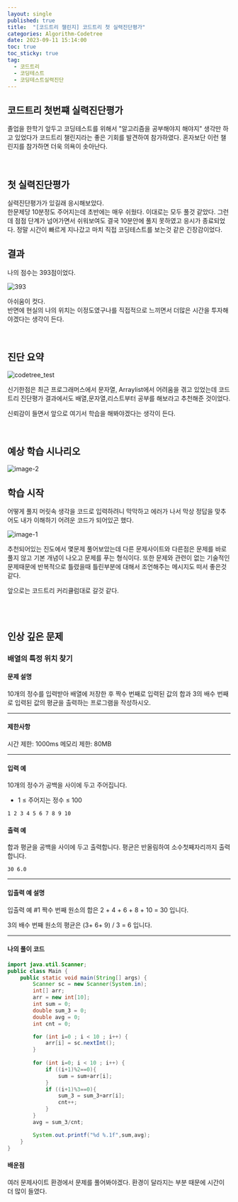 ```yaml
---
layout: single
published: true
title:  "[코드트리 챌린지] 코드트리 첫 실력진단평가"
categories: Algorithm-Codetree
date: 2023-09-11 15:14:00
toc: true
toc_sticky: true
tag:   
  - 코드트리
  - 코딩테스트
  - 코딩테스트실력진단
---
```


## 코드트리 첫번쨰 실력진단평가

졸업을 한학기 앞두고 코딩테스트를 위해서 "알고리즘을 공부해야지 해야지" 생각만 하고 있었다가 코드트리 챌린지라는 좋은 기회를 발견하여 참가하였다. 혼자보단 이런 챌린지를 참가하면 더욱 의욕이 솟아난다.

<br>

## 첫 실력진단평가

실력진단평가가 있길래 응시해보았다.  
한문제당 10분정도 주어지는데 초반에는 매우 쉬웠다. 이대로는 모두 풀것 같았다. 그런데 점점 단계가 넘어가면서 쉬워보여도 결국 10분안에 풀지 못하였고 응시가 종료되었다. 
정말 시간이 빠르게 지나갔고 마치 직접 코딩테스트를 보는것 같은 긴장감이었다.  

## 결과

나의 점수는 393점이었다.  

![393](https://github.com/BaxDailyGit/BaxDailyGit.github.io/assets/99312529/e325c7c8-ceb6-4cdf-9a94-abc70110e4b7)

아쉬움이 컷다.  
반면에 현실의 나의 위치는 이정도였구나를 직접적으로 느끼면서 더많은 시간을 투자해야겠다는 생각이 든다.


<br>

## 진단 요약

![codetree_test](https://github.com/BaxDailyGit/BaxDailyGit.github.io/assets/99312529/cdae791c-d049-4ab5-9520-4b6fb288843c)


신기한점은 최근 프로그래머스에서 문자열, Arraylist에서 어려움을 겪고 있었는데 코드트리 진단평가 결과에서도 배열,문자열,리스트부터 공부를 해보라고 추천해준 것이었다. 

신뢰감이 들면서 앞으로 여기서 학습을 해봐야겠다는 생각이 든다.


<br>

## 예상 학습 시나리오

![image-2](https://github.com/BaxDailyGit/BaxDailyGit.github.io/assets/99312529/7a3c3e56-3783-4c04-9e27-6fe4c4810ca8)

## 학습 시작

어떻게 풀지 머릿속 생각을 코드로 입력하려니 막막하고 에러가 나서 막상 정답을 맞추어도 내가 이해하기 어려운 코드가 되어있곤 했다.  

![image-1](https://github.com/BaxDailyGit/BaxDailyGit.github.io/assets/99312529/e4fb0154-5654-4e38-96ac-76023711107d)

추천되어있는 진도에서 몇문제 풀어보았는데 다른 문제사이트와 다른점은 문제를 바로 풀지 않고 기본 개념이 나오고 문제를 푸는 형식이다. 또한 문제와 관련이 없는 기술적인 문제때문에 반복적으로 틀렸을때 틀린부분에 대해서 조언해주는 메시지도 떠서 좋은것 같다.

앞으로는 코드트리 커리큘럼대로 갈것 같다.

<br>
<br>

## 인상 깊은 문제

### 배열의 특정 위치 찾기

#### 문제 설명

10개의 정수를 입력받아 배열에 저장한 후 짝수 번째로 입력된 값의 합과 3의 배수 번째로 입력된 값의 평균을 출력하는 프로그램을 작성하시오.

----------------

#### 제한사항


시간 제한: 1000ms
메모리 제한: 80MB


----------------

#### 입력 예

10개의 정수가 공백을 사이에 두고 주어집니다.

* 1 ≤ 주어지는 정수 ≤ 100

```
1 2 3 4 5 6 7 8 9 10
```


#### 출력 예

합과 평균을 공백을 사이에 두고 출력합니다. 평균은 반올림하여 소수첫째자리까지 출력합니다.

```
30 6.0
```

----------------
#### 입출력 예 설명

입출력 예 #1
짝수 번째 원소의 합은 2 + 4 + 6 + 8 + 10 = 30 입니다.  

3의 배수 번째 원소의 평균은 (3+ 6+ 9) / 3 = 6 입니다.





----------------

#### 나의 풀이 코드

```java
import java.util.Scanner;
public class Main {
    public static void main(String[] args) {
        Scanner sc = new Scanner(System.in);
        int[] arr;
        arr = new int[10];		
        int sum = 0;
        double sum_3 = 0;
        double avg = 0;
        int cnt = 0;

        for (int i=0 ; i < 10 ; i++) {
			arr[i] = sc.nextInt();		
		}
            
        for (int i=0; i < 10 ; i++) {
			if ((i+1)%2==0){
                sum = sum+arr[i];
            }
            if ((i+1)%3==0){
                sum_3 = sum_3+arr[i];
                cnt++;
            }
        }
        avg = sum_3/cnt;

        System.out.printf("%d %.1f",sum,avg);
    }
}
```




#### 배운점


<p>
여러 문제사이트 환경에서 문제를 풀어봐야겠다. 환경이 달라지는 부분 때문에 시간이 더 많이 들였다.
</p>


